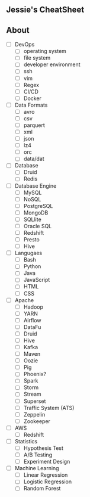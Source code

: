 ## Jessie's CheatSheet

## About

- [ ] DevOps
    - [ ] operating system
    - [ ] file system
    - [ ] developer environment
    - [ ] ssh
    - [ ] vim
    - [ ] Regex
    - [ ] CI/CD
    - [ ] Docker
- [ ] Data Formats
    - [ ] avro
    - [ ] csv
    - [ ] parquert
    - [ ] xml
    - [ ] json
    - [ ] lz4
    - [ ] orc
    - [ ] data/dat
- [ ] Database
    - [ ] Druid
    - [ ] Redis
- [ ] Database Engine
    - [ ] MySQL
    - [ ] NoSQL
    - [ ] PostgreSQL
    - [ ] MongoDB
    - [ ] SQLlite
    - [ ] Oracle SQL
    - [ ] Redshift
    - [ ] Presto
    - [ ] Hive
- [ ] Langugaes
    - [ ] Bash
    - [ ] Python
    - [ ] Java
    - [ ] JavaScript
    - [ ] HTML
    - [ ] CSS
- [ ] Apache
    - [ ] Hadoop
    - [ ] YARN
    - [ ] Airflow
    - [ ] DataFu
    - [ ] Druid
    - [ ] Hive
    - [ ] Kafka
    - [ ] Maven
    - [ ] Oozie
    - [ ] Pig
    - [ ] Phoenix?
    - [ ] Spark
    - [ ] Storm
    - [ ] Stream
    - [ ] Superset
    - [ ] Traffic System (ATS)
    - [ ] Zeppelin
    - [ ] Zookeeper
- [ ] AWS
    - [ ]  Redshift
- [ ] Statistics
    - [ ] Hypothesis Test
    - [ ] A/B Testing
    - [ ] Experiment Design
- [ ] Machine Learning
    - [ ] Linear Regression
    - [ ] Logistic Regression
    - [ ] Random Forest
